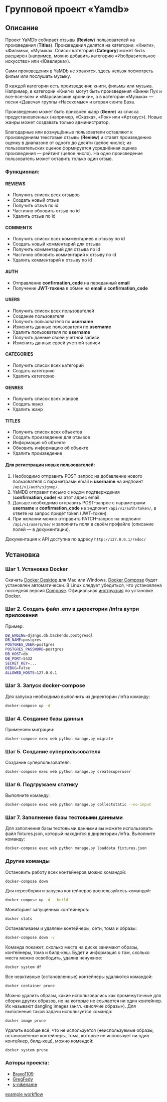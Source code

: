 # Групповой проект «Yamdb»
## Описание
Проект YaMDb собирает отзывы (**Review**) пользователей на произведения (**Titles**). Произведения делятся на категории: «Книги», «Фильмы», «Музыка». Список категорий (**Category**) может быть расширен (например, можно добавить категорию «Изобразительное искусство» или «Ювелирка»).

Сами произведения в YaMDb не хранятся, здесь нельзя посмотреть фильм или послушать музыку.

В каждой категории есть произведения: книги, фильмы или музыка. Например, в категории «Книги» могут быть произведения «Винни Пух и все-все-все» и «Марсианские хроники», а в категории «Музыка» — песня «Давеча» группы «Насекомые» и вторая сюита Баха. 

Произведению может быть присвоен жанр (**Genre**) из списка предустановленных (например, «Сказка», «Рок» или «Артхаус»). Новые жанры может создавать только администратор.

Благодарные или возмущённые пользователи оставляют к произведениям текстовые отзывы (**Review**) и ставят произведению оценку в диапазоне от одного до десяти (целое число); из пользовательских оценок формируется усреднённая оценка произведения — рейтинг (целое число). На одно произведение пользователь может оставить только один отзыв.
### Функционал:
#### REVIEWS
- Получить список всех отзывов
- Создать новый отзыв
- Получить отзыв по id
- Частично обновить отзыв по id
- Удалить отзыв по id
#### COMMENTS
- Получить список всех комментариев к отзыву по id
- Создать новый комментарий для отзыва
- Получить комментарий для отзыва по id
- Частично обновить комментарий к отзыву по id
- Удалить комментарий к отзыву по id
#### AUTH
- Отправление ****confirmation_code**** на переданный **email**
- Получение **JWT-токена** в обмен на **email** и ****confirmation_code****
#### USERS
- Получить список всех пользователей
- Создание пользователя
- Получить пользователя по **username**
- Изменить данные пользователя по **username**
- Удалить пользователя по **username**
- Получить данные своей учетной записи
- Изменить данные своей учетной записи
#### CATEGORIES
- Получить список всех категорий
- Создать категорию
- Удалить категорию
#### GENRES
- Получить список всех жанров
- Создать жанр
- Удалить жанр
#### TITLES
- Получить список всех объектов
- Создать произведение для отзывов
- Информация об объекте
- Обновить информацию об объекте
- Удалить произведение

#### Для регистрации новых пользователей:
1. Необходимо отправить POST-запрос на добавление нового пользователя с параметрами email и **username** на эндпоинт `/api/v1/auth/signup/`.
2. YaMDB отправит письмо с кодом подтверждения (**confirmation_code**) на этот адрес email.
3. Дальше необходимо отправить POST-запрос с параметрами **username** и **confirmation_code** на эндпоинт `/api/v1/auth/token/`, в ответе на запрос придёт token (JWT-токен).
4. При желании можно отправить PATCH-запрос на эндпоинт `/api/v1/users/me/` и заполнить поля в своём профайле (описание полей — в документации).

Документация к API доступна по адресу `http://127.0.0.1/redoc/`

## Установка
### Шаг 1. Установка Docker
Cкачать [Docker Desktop](https://www.docker.com/products/docker-desktop) для Mac или Windows. [Docker Compose](https://docs.docker.com/compose) будет установлен автоматически. В Linux следует убедиться, что установлена последняя версия [Compose](https://docs.docker.com/compose/install/). Официальная [инструкция](https://docs.docker.com/engine/install/) по установке Docker.

### Шаг 2. Создать файл .env в директории /infra вутри приложения
Пример:
```bash
DB_ENGINE=django.db.backends.postgresql
DB_NAME=postgres
POSTGRES_USER=postgres
POSTGRES_PASSWORD=postgres
DB_HOST=db
DB_PORT=5432
SECRET_KEY=...
DEBUG=False
ALLOWED_HOSTS=127.0.0.1
```

### Шаг 3. Запуск docker-compose
Для запуска необходимо выполнить из директории /infra команду:
```bash
docker-compose up -d
```

### Шаг 4. Создание базы данных
Применяем миграции:
```bash
docker-compose exec web python manage.py migrate
```
### Шаг 5. Создание суперпользователя
Создание суперпользователя:
```bash
docker-compose exec web python manage.py createsuperuser
```

### Шаг 6. Подгружаем статику
Выполните команду:
```bash
docker-compose exec web python manage.py collectstatic --no-input 
```

### Шаг 7. Заполнение базы тестовыми данными
Для заполнения базы тестовыми данными вы можете использовать файл fixtures.json, который находится в директории /infra. Выполните команду:
```bash
docker-compose exec web python manage.py loaddata fixtures.json
```

### Другие команды
Остановить работу всех контейнеров можно командой:
```bash
docker-compose down
```

Для пересборки и запуска контейнеров воспользуйтесь командой:
```bash
docker-compose up -d --build 
```

Мониторинг запущенных контейнеров:
```bash
docker stats
```

Останавливаем и удаляем контейнеры, сети, тома и образы:
```bash
docker-compose down -v
```

Команда покажет, сколько места на диске занимают образы, контейнеры, тома и билд-кеш. Будет и информация о том, сколько места можно освободить, удалив ненужное:
```bash
docker system df
```

Все неактивные (остановленные) контейнеры удаляются командой:
```bash
docker container prune
```

Можно удалить образы, какие использовались как промежуточные для сборки других образов, но на которые не ссылается ни один контейнер. Их называют dangling images (англ. «висячие образы»). Для выполнения такой задачи используется команда:
```bash
docker image prune
```
Удалить вообще всё, что не используется (неиспользуемые образы, остановленные контейнеры, тома, которые не использует ни один контейнер, билд-кеш), можно командой:
```bash
docker system prune
```

### Авторы проекта:

- [Bravo1109](https://github.com/Bravo1109)
- [GregFedy](https://github.com/GregFedy)
- [s-nikename](https://github.com/s-nikename)

[example workflow](https://github.com/GregFedy/yamdb_final/actions/workflows/yamdb_workflow.yml/badge.svg)